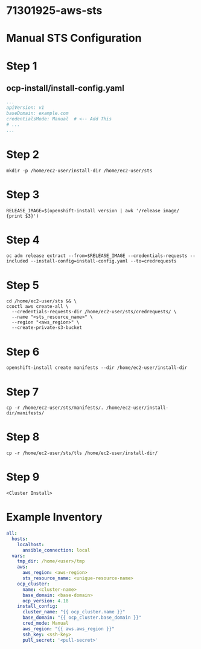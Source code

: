 # 71301925-aws-sts
# Manual STS Configuration

# Step 1
## ocp-install/install-config.yaml
```yaml
...
apiVersion: v1
baseDomain: example.com
credentialsMode: Manual  # <-- Add This
# ...
...
```

# Step 2
```
mkdir -p /home/ec2-user/install-dir /home/ec2-user/sts
```

# Step 3
```
RELEASE_IMAGE=$(openshift-install version | awk '/release image/ {print $3}')
```

# Step 4
```
oc adm release extract --from=$RELEASE_IMAGE --credentials-requests --included --install-config=install-config.yaml --to=credrequests
```

# Step 5
```
cd /home/ec2-user/sts && \
ccoctl aws create-all \
  --credentials-requests-dir /home/ec2-user/sts/credrequests/ \
  --name "<sts_resource_name>" \
  --region "<aws_region>" \
  --create-private-s3-bucket
```

# Step 6
```
openshift-install create manifests --dir /home/ec2-user/install-dir
```

# Step 7
```
cp -r /home/ec2-user/sts/manifests/. /home/ec2-user/install-dir/manifests/
```

# Step 8
```
cp -r /home/ec2-user/sts/tls /home/ec2-user/install-dir/
```

# Step 9
```
<Cluster Install>
```


# Example Inventory
```yaml
all:
  hosts:
    localhost:
      ansible_connection: local
  vars:
    tmp_dir: /home/<user>/tmp
    aws:
      aws_region: <aws-region>
      sts_resource_name: <unique-resource-name>
    ocp_cluster:
      name: <cluster-name>
      base_domain: <base-domain>
      ocp_version: 4.18
    install_config:
      cluster_name: "{{ ocp_cluster.name }}"
      base_domain: "{{ ocp_cluster.base_domain }}"
      cred_mode: Manual
      aws_region: "{{ aws.aws_region }}"
      ssh_key: <ssh-key>
      pull_secret: '<pull-secret>'
```